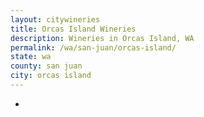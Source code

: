 ```yaml
---
layout: citywineries
title: Orcas Island Wineries
description: Wineries in Orcas Island, WA
permalink: /wa/san-juan/orcas-island/
state: wa
county: san juan
city: orcas island
---
```

-
